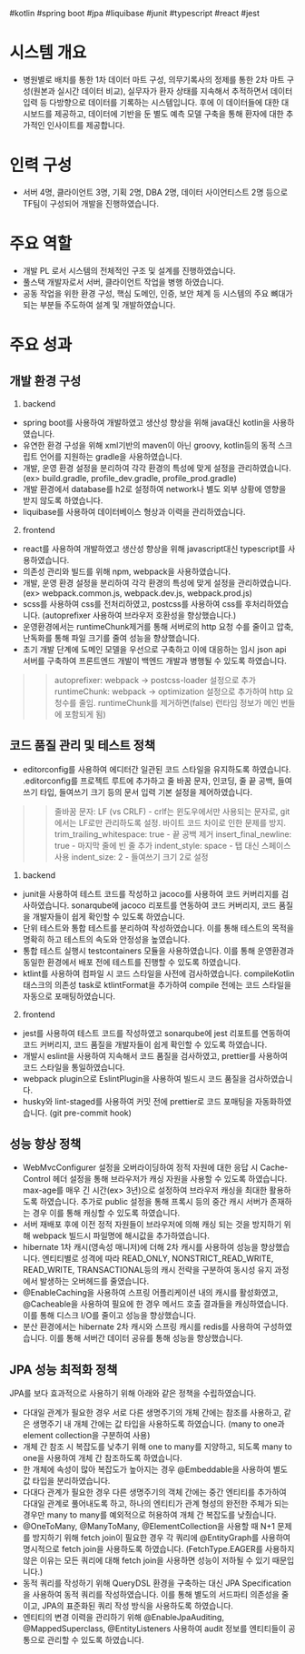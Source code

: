 #kotlin #spring boot #jpa #liquibase #junit #typescript #react #jest

# 시스템 개요
- 병원별로 배치를 통한 1차 데이터 마트 구성, 의무기록사의 정제를 통한 2차 마트 구성(원본과 실시간 데이터 비교), 실무자가 환자 상태를 지속해서 추적하면서 데이터 입력 등 다방향으로 데이터를 기록하는 시스템입니다. 후에 이 데이터들에 대한 대시보드를 제공하고, 데이터에 기반을 둔 별도 예측 모델 구축을 통해 환자에 대한 추가적인 인사이트를 제공합니다. 

# 인력 구성
- 서버 4명, 클라이언트 3명, 기획 2명, DBA 2명, 데이터 사이언티스트 2명 등으로 TF팀이 구성되어 개발을 진행하였습니다.

# 주요 역할 
- 개발 PL 로서 시스템의 전체적인 구조 및 설계를 진행하였습니다. 
- 풀스택 개발자로서 서버, 클라이언트 작업을 병행 하였습니다. 
- 공동 작업을 위한 환경 구성, 핵심 도메인, 인증, 보안 체계 등 시스템의 주요 뼈대가 되는 부분들 주도하여 설계 및 개발하였습니다.

# 주요 성과
## 개발 환경 구성
1. backend
- spring boot를 사용하여 개발하였고 생산성 향상을 위해 java대신 kotlin을 사용하였습니다.
- 유연한 환경 구성을 위해 xml기반의 maven이 아닌 groovy, kotlin등의 동적 스크립트 언어를 지원하는 gradle을 사용하였습니다.
- 개발, 운영 환경 설정을 분리하여 각각 환경의 특성에 맞게 설정을 관리하였습니다. (ex> build.gradle, profile_dev.gradle, profile_prod.gradle)
- 개발 환경에서 database를 h2로 설정하여 network나 별도 외부 상황에 영향을 받지 않도록 하였습니다.
- liquibase를 사용하여 데이터베이스 형상과 이력을 관리하였습니다.

2. frontend
- react를 사용하여 개발하였고 생산성 향상을 위해 javascript대신 typescript를 사용하였습니다.
- 의존성 관리와 빌드를 위해 npm, webpack을 사용하였습니다.
- 개발, 운영 환경 설정을 분리하여 각각 환경의 특성에 맞게 설정을 관리하였습니다. (ex> webpack.common.js, webpack.dev.js, webpack.prod.js)
- scss를 사용하여 css를 전처리하였고, postcss를 사용하여 css를 후처리하였습니다. (autoprefixer 사용하여 브라우저 호환성을 향상했습니다.)
- 운영환경에서는 runtimeChunk제거를 통해 서버로의 http 요청 수를 줄이고 압축, 난독화를 통해 파일 크기를 줄여 성능을 향상했습니다.
- 초기 개발 단계에 도메인 모델을 우선으로 구축하고 이에 대응하는 임시 json api 서버를 구축하여 프론트엔드 개발이 백엔드 개발과 병행될 수 있도록 하였습니다.

>> autoprefixer: webpack -> postcss-loader 설정으로 추가
>> runtimeChunk: webpack -> optimization 설정으로 추가하여 http 요청수를 줄임. runtimeChunk를 제거하면(false) 런타임 정보가 메인 번들에 포함되게 됨)



## 코드 품질 관리 및 테스트 정책  
- editorconfig를 사용하여 에디터간 일관된 코드 스타일을 유지하도록 하였습니다. .editorconfig를 프로젝트 루트에 추가하고 줄 바꿈 문자, 인코딩, 줄 끝 공백, 들여쓰기 타입, 들여쓰기 크기 등의 문서 입력 기본 설정을 제어하였습니다.

>> 줄바꿈 문자: LF (vs CRLF) - crlf는 윈도우에서만 사용되는 문자로, git에서는 LF로만 관리하도록 설정. 바이트 코드 차이로 인한 문제를 방지.
>> trim_trailing_whitespace: true - 끝 공백 제거
>> insert_final_newline: true - 마지막 줄에 빈 줄 추가
>> indent_style: space - 탭 대신 스페이스 사용
>> indent_size: 2 - 들여쓰기 크기 2로 설정

1. backend
- junit을 사용하여 테스트 코드를 작성하고 jacoco를 사용하여 코드 커버리지를 검사하였습니다. sonarqube에 jacoco 리포트를 연동하여 코드 커버리지, 코드 품질을 개발자들이 쉽게 확인할 수 있도록 하였습니다.
- 단위 테스트와 통합 테스트를 분리하여 작성하였습니다. 이를 통해 테스트의 목적을 명확히 하고 테스트의 속도와 안정성을 높였습니다.
- 통합 테스트 실행시 testcontainers 모듈을 사용하였습니다. 이를 통해 운영환경과 동일한 환경에서 배포 전에 테스트를 진행할 수 있도록 하였습니다.
- ktlint를 사용하여 컴파일 시 코드 스타일을 사전에 검사하였습니다. compileKotlin 태스크의 의존성 task로 ktlintFormat을 추가하여 compile 전에는 코드 스타일을 자동으로 포매팅하였습니다.

2. frontend
- jest를 사용하여 테스트 코드를 작성하였고 sonarqube에 jest 리포트를 연동하여 코드 커버리지, 코드 품질을 개발자들이 쉽게 확인할 수 있도록 하였습니다.
- 개발시 eslint을 사용하여 지속해서 코드 품질을 검사하였고, prettier를 사용하여 코드 스타일을 통일하였습니다.
- webpack plugin으로 EslintPlugin을 사용하여 빌드시 코드 품질을 검사하였습니다.
- husky와 lint-staged를 사용하여 커밋 전에 prettier로 코드 포매팅을 자동화하였습니다. (git pre-commit hook)

## 성능 향상 정책
- WebMvcConfigurer 설정을 오버라이딩하여 정적 자원에 대한 응답 시 Cache-Control 헤더 설정을 통해 브라우저가 캐싱 자원을 사용할 수 있도록 하였습니다. max-age를 매우 긴 시간(ex> 3년)으로 설정하여 브라우저 캐싱을 최대한 활용하도록 하였습니다. 추가로 public 설정을 통해 프록시 등의 중간 캐시 서버가 존재하는 경우 이를 통해 캐싱할 수 있도록 하였습니다.
- 서버 재배포 후에 이전 정적 자원들이 브라우저에 의해 캐싱 되는 것을 방지하기 위해 webpack 빌드시 파일명에 해시값을 추가하였습니다.
- hibernate 1차 캐시(영속성 매니저)에 더해 2차 캐시를 사용하여 성능을 향상했습니다. 엔티티별로 성격에 따라 READ_ONLY, NONSTRICT_READ_WRITE, READ_WRITE, TRANSACTIONAL등의 캐시 전략을 구분하여 동시성 유지 과정에서 발생하는 오버헤드를 줄였습니다.
- @EnableCaching을 사용하여 스프링 어플리케이션 내의 캐시를 활성화였고, @Cacheable을 사용하여 필요에 한 경우 메서드 호출 결과들을 캐싱하였습니다. 이를 통해 디스크 I/O를 줄이고 성능을 향상했습니다.
- 분산 환경에서는 hibernate 2차 캐시와 스프링 캐시를 redis를 사용하여 구성하였습니다. 이를 통해 서버간 데이터 공유를 통해 성능을 향상했습니다.

## JPA 성능 최적화 정책
JPA를 보다 효과적으로 사용하기 위해 아래와 같은 정책을 수립하였습니다.

- 다대일 관계가 필요한 경우 서로 다른 생명주기의 개체 간에는 참조를 사용하고, 같은 생명주기 내 개체 간에는 값 타입을 사용하도록 하였습니다. (many to one과 element collection을 구분하여 사용)
- 개체 간 참조 시 복잡도를 낮추기 위해 one to many를 지양하고, 되도록 many to one을 사용하여 개체 간 참조하도록 하였습니다.
- 한 개체에 속성이 많아 복잡도가 높아지는 경우 @Embeddable을 사용하여 별도 값 타입을 분리하였습니다.
- 다대다 관계가 필요한 경우 다른 생명주기의 객체 간에는 중간 엔티티를 추가하여 다대일 관계로 풀어내도록 하고, 하나의 엔티티가 관계 형성의 완전한 주체가 되는 경우만 many to many를 예외적으로 허용하여 개체 간 복잡도를 낮췄습니다.
- @OneToMany, @ManyToMany, @ElementCollection을 사용할 때 N+1 문제를 방지하기 위해  fetch join이 필요한 경우 각 쿼리에 @EntityGraph를 사용하여 명시적으로 fetch join을 사용하도록 하였습니다. (FetchType.EAGER를 사용하지 않은 이유는 모든 쿼리에 대해 fetch join을 사용하면 성능이 저하될 수 있기 때문입니다.)
- 동적 쿼리를 작성하기 위해 QueryDSL 환경을 구축하는 대신 JPA Specification을 사용하여 동적 쿼리를 작성하였습니다. 이를 통해 별도의 서드파티 의존성을 줄이고, JPA의 표준화된 쿼리 작성 방식을 사용하도록 하였습니다.
- 엔티티의 변경 이력을 관리하기 위해 @EnableJpaAuditing, @MappedSuperclass, @EntityListeners 사용하여 audit 정보를 엔티티들이 공통으로 관리할 수 있도록 하였습니다.